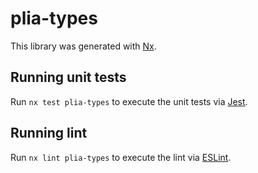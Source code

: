# plia-types

This library was generated with [Nx](https://nx.dev).

## Running unit tests

Run `nx test plia-types` to execute the unit tests via [Jest](https://jestjs.io).

## Running lint

Run `nx lint plia-types` to execute the lint via [ESLint](https://eslint.org/).

